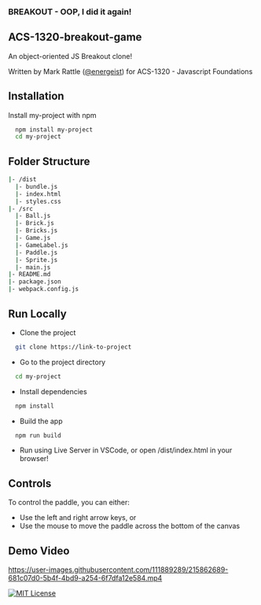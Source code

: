 ### BREAKOUT - OOP, I did it again!

## ACS-1320-breakout-game

An object-oriented JS Breakout clone!

Written by Mark Rattle ([@energeist](https://www.github.com/energeist)) for ACS-1320 - Javascript Foundations

## Installation

Install my-project with npm

```bash
  npm install my-project
  cd my-project
```

## Folder Structure

```bash
|- /dist
  |- bundle.js
  |- index.html
  |- styles.css
|- /src
  |- Ball.js
  |- Brick.js
  |- Bricks.js
  |- Game.js
  |- GameLabel.js
  |- Paddle.js
  |- Sprite.js
  |- main.js
|- README.md
|- package.json
|- webpack.config.js

```
## Run Locally

- Clone the project

```bash
  git clone https://link-to-project
```

- Go to the project directory

```bash
  cd my-project
```

- Install dependencies

```bash
  npm install
```

- Build the app

```bash
  npm run build
```

- Run using Live Server in VSCode, or open /dist/index.html in your browser!

## Controls

To control the paddle, you can either: 
- Use the left and right arrow keys, or
- Use the mouse to move the paddle across the bottom of the canvas

## Demo Video

https://user-images.githubusercontent.com/111889289/215862689-681c07d0-5b4f-4bd9-a254-6f7dfa12e584.mp4

[![MIT License](https://img.shields.io/badge/License-MIT-green.svg)](https://choosealicense.com/licenses/mit/)

